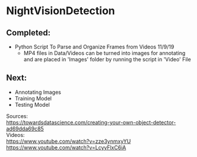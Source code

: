 # NightVisionDetection

## Completed:
* Python Script To Parse and Organize Frames from Videos 11/9/19  
  * MP4 files in Data/Videos can be turned into images for annotating and are placed in 'Images' folder by running the script in 'Video'   File  
## Next:  
* Annotating Images  
* Training Model  
* Testing Model  


Sources:  
https://towardsdatascience.com/creating-your-own-object-detector-ad69dda69c85  
Videos:  
https://www.youtube.com/watch?v=zze3ynmxyYU  
https://www.youtube.com/watch?v=LcyyFlxC6iA  
